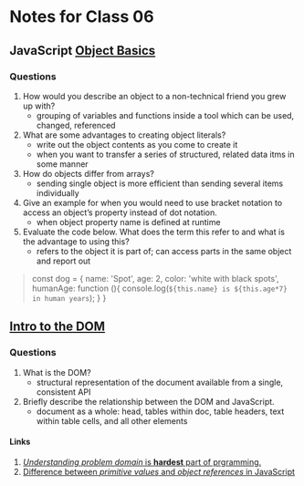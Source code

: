 # Notes for Class 06

## JavaScript [Object Basics](https://developer.mozilla.org/en-US/docs/Learn/JavaScript/Objects/Basics)

### Questions

1. How would you describe an object to a non-technical friend you grew up with?
    * grouping of variables and functions inside a tool which can be used, changed, referenced
2. What are some advantages to creating object literals?
    * write out the object contents as you come to create it
    * when you want to transfer a series of structured, related data itms in some manner
3. How do objects differ from arrays?
    * sending single object is more efficient than sending several items individually
4. Give an example for when you would need to use bracket notation to access an object’s property instead of dot notation.
    * when object property name is defined at runtime
5. Evaluate the code below. What does the term this refer to and what is the advantage to using this?
    * refers to the object it is part of; can access parts in the same object and report out

> const dog = {
  name: 'Spot',
  age: 2,
  color: 'white with black spots',
  humanAge: function (){
    console.log(`${this.name} is ${this.age*7} in human years`);
  }
 }

## [Intro to the DOM](https://developer.mozilla.org/en-US/docs/Web/API/Document_Object_Model/Introduction)

### Questions

1. What is the DOM?
    * structural representation of the document available from a single, consistent API
2. Briefly describe the relationship between the DOM and JavaScript.
    * document as a whole: head, tables within doc, table headers, text within table cells, and all other elements

#### Links

1. [*Understanding problem domain* is **hardest** part of prgramming.](http://simpleprogrammer.com/2013/07/15/understanding-the-problem-domain-is-the-hardest-part-of-programming)
2. [Difference between *primitive values* and *object references* in JavaScript](https://betterprogramming.pub/intermediate-javascript-whats-the-difference-between-primitive-values-and-object-references-e863d70677b)
